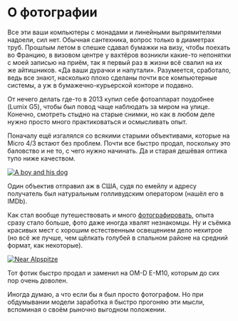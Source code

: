 # О фотографии

Все эти ваши компьютеры с монадами и линейными выпрямителями надоели,
сил нет. Обычная сантехника, вопрос только в диаметрах труб. Прошлым
летом в спешке сдавал бумажки на визу, чтобы поехать во Францию, в
визовом центре у вахтёров возникли какие-то непонятки с моей записью
на приём, так я первый раз в жизни всё свалил на их же айтишников. «Да
ваши дурачки и напутали». Разумеется, сработало, ведь все знают,
насколько плохо сделаны почти все компьютерные системы, а уж в
бумажечно-курьерской конторе и подавно.

От нечего делать где-то в 2013 купил себе фотоаппарат поудобнее (Lumix
G5), чтобы был повод чаще наблюдать за миром на улице. Конечно,
смотреть стыдно на старые снимки, но как в любом деле нужно просто
много практиковаться и осмысливать опыт.

Поначалу ещё изгалялся со всякими старыми объективами, которые на
Micro 4/3 встают без проблем. Почти все быстро продал, поскольку это
баловство и не то, с чего нужно начинать. Да и старая дешёвая оптика
тупо ниже качеством.

<a data-flickr-embed="true"
href="https://www.flickr.com/photos/nothingpersonal/8727391803/"
title="A boy and his dog"><img
src="https://farm8.staticflickr.com/7356/8727391803_968cbf7f3e.jpg"
 alt="A boy and his dog"></a>

Один объектив отправил аж в США, судя по
емейлу и адресу получатель был натуральным голливудским оператором
(нашёл его в IMDb).

Как стал вообще путешествовать и много
[фотографировать][flickr-albums], опыта сразу стало больше, фото даже
иногда хвалят незнакомцы. Ну и съёмка красивых мест с хорошим
естественным освещением дело нехитрое (но всё же лучше, чем щёлкать
голубей в спальном районе на средний формат, как некоторые).

<a data-flickr-embed="true"
href="https://www.flickr.com/photos/nothingpersonal/36237920254/in/album-72157688348206705/"
title="Near Alpspitze"><img
src="https://farm5.staticflickr.com/4396/36237920254_ab7d54d870.jpg"
 alt="Near Alpspitze"></a>

Тот фотик быстро продал и заменил на OM-D E-M10, которым до сих пор
очень доволен.

Иногда думаю, а что если бы я был просто фотографом. Но при
обдумывании модели заработка я быстро прогоняю эти мысли, вспоминая о
своём рыночно выгодном положении.

[flickr-albums]: https://www.flickr.com/photos/nothingpersonal/albums
